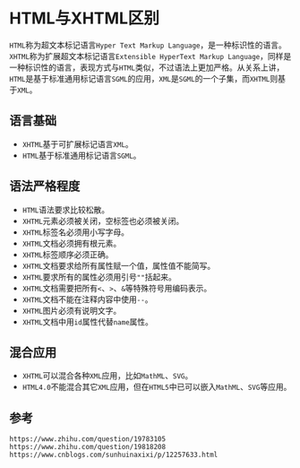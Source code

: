 # HTML与XHTML区别
`HTML`称为超文本标记语言`Hyper Text Markup Language`，是一种标识性的语言。`XHTML`称为扩展超文本标记语言`Extensible HyperText Markup Language`，同样是一种标识性的语言，表现方式与`HTML`类似，不过语法上更加严格。从关系上讲，`HTML`是基于标准通用标记语言`SGML`的应用，`XML`是`SGML`的一个子集，而`XHTML`则基于`XML`。

## 语言基础
* `XHTML`基于可扩展标记语言`XML`。
* `HTML`基于标准通用标记语言`SGML`。

## 语法严格程度
* `HTML`语法要求比较松散。
* `XHTML`元素必须被关闭，空标签也必须被关闭。
* `XHTML`标签名必须用小写字母。
* `XHTML`文档必须拥有根元素。
* `XHTML`标签顺序必须正确。
* `XHTML`文档要求给所有属性赋一个值，属性值不能简写。
* `XHTML`要求所有的属性必须用引号`""`括起来。
* `XHTML`文档需要把所有`<`、`>`、`&`等特殊符号用编码表示。
* `XHTML`文档不能在注释内容中使用`--`。
* `XHTML`图片必须有说明文字。
* `XHTML`文档中用`id`属性代替`name`属性。

## 混合应用
* `XHTML`可以混合各种`XML`应用，比如`MathML`、`SVG`。
* `HTML4.0`不能混合其它`XML`应用，但在`HTML5`中已可以嵌入`MathML`、`SVG`等应用。



## 参考

```
https://www.zhihu.com/question/19783105
https://www.zhihu.com/question/19818208
https://www.cnblogs.com/sunhuinaxixi/p/12257633.html
```
